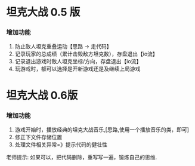 # 坦克大战 0.5 版

### 增加功能

1. 防止敌人坦克重叠运动【思路 -> 走代码】
2. 记录玩家的总成绩（累计击毁敌方坦克数），存盘退出【io流】
3. 记录退出游戏时敌人坦克坐标/方向，存盘退出【io流】
4. 玩游戏时，额可以选择是开新游戏还是及继续上局游戏

# 坦克大战 0.6版

### 增加功能

1. 游戏开始时，播放经典的坦克大战音乐,[思路,使用一个播放音乐的类，即可]
2. 修正下文件存储位置
3. 处理文件相关异常=》提示代码的健壮性



老师提示: 如果可以，把代码删除，重写写一遍，锻炼自己的思维.